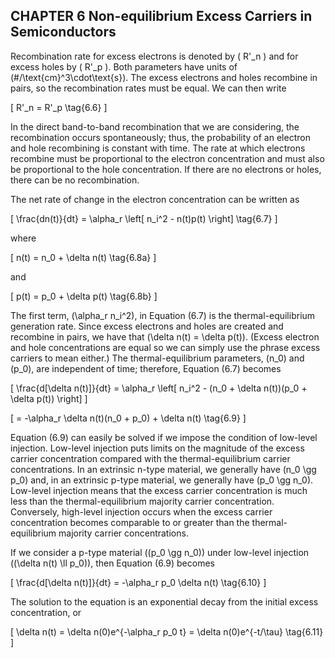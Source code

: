 ## CHAPTER 6 Non-equilibrium Excess Carriers in Semiconductors

Recombination rate for excess electrons is denoted by \( R'_n \) and for excess holes by \( R'_p \). Both parameters have units of \(\#/\text{cm}^3\cdot\text{s}\). The excess electrons and holes recombine in pairs, so the recombination rates must be equal. We can then write

\[
R'_n = R'_p
\tag{6.6}
\]

In the direct band-to-band recombination that we are considering, the recombination occurs spontaneously; thus, the probability of an electron and hole recombining is constant with time. The rate at which electrons recombine must be proportional to the electron concentration and must also be proportional to the hole concentration. If there are no electrons or holes, there can be no recombination.

The net rate of change in the electron concentration can be written as

\[
\frac{dn(t)}{dt} = \alpha_r \left[ n_i^2 - n(t)p(t) \right]
\tag{6.7}
\]

where

\[
n(t) = n_0 + \delta n(t)
\tag{6.8a}
\]

and

\[
p(t) = p_0 + \delta p(t)
\tag{6.8b}
\]

The first term, \(\alpha_r n_i^2\), in Equation (6.7) is the thermal-equilibrium generation rate. Since excess electrons and holes are created and recombine in pairs, we have that \(\delta n(t) = \delta p(t)\). (Excess electron and hole concentrations are equal so we can simply use the phrase excess carriers to mean either.) The thermal-equilibrium parameters, \(n_0\) and \(p_0\), are independent of time; therefore, Equation (6.7) becomes

\[
\frac{d[\delta n(t)]}{dt} = \alpha_r \left[ n_i^2 - (n_0 + \delta n(t))(p_0 + \delta p(t)) \right]
\]

\[
= -\alpha_r \delta n(t)(n_0 + p_0) + \delta n(t)
\tag{6.9}
\]

Equation (6.9) can easily be solved if we impose the condition of low-level injection. Low-level injection puts limits on the magnitude of the excess carrier concentration compared with the thermal-equilibrium carrier concentrations. In an extrinsic n-type material, we generally have \(n_0 \gg p_0\) and, in an extrinsic p-type material, we generally have \(p_0 \gg n_0\). Low-level injection means that the excess carrier concentration is much less than the thermal-equilibrium majority carrier concentration. Conversely, high-level injection occurs when the excess carrier concentration becomes comparable to or greater than the thermal-equilibrium majority carrier concentrations.

If we consider a p-type material (\(p_0 \gg n_0\)) under low-level injection (\(\delta n(t) \ll p_0\)), then Equation (6.9) becomes

\[
\frac{d[\delta n(t)]}{dt} = -\alpha_r p_0 \delta n(t)
\tag{6.10}
\]

The solution to the equation is an exponential decay from the initial excess concentration, or

\[
\delta n(t) = \delta n(0)e^{-\alpha_r p_0 t} = \delta n(0)e^{-t/\tau}
\tag{6.11}
\]